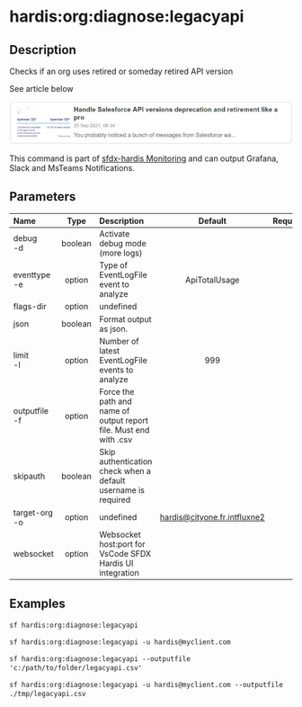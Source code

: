 <!-- This file has been generated with command 'sf hardis:doc:plugin:generate'. Please do not update it manually or it may be overwritten -->
# hardis:org:diagnose:legacyapi

## Description

Checks if an org uses retired or someday retired API version


See article below

[![Handle Salesforce API versions Deprecation like a pro](https://github.com/hardisgroupcom/sfdx-hardis/raw/main/docs/assets/images/article-deprecated-api.jpg)](https://nicolas.vuillamy.fr/handle-salesforce-api-versions-deprecation-like-a-pro-335065f52238)

This command is part of [sfdx-hardis Monitoring](https://sfdx-hardis.cloudity.com/salesforce-monitoring-deprecated-api-calls/) and can output Grafana, Slack and MsTeams Notifications.


## Parameters

| Name              |  Type   | Description                                                       |           Default            | Required | Options |
|:------------------|:-------:|:------------------------------------------------------------------|:----------------------------:|:--------:|:-------:|
| debug<br/>-d      | boolean | Activate debug mode (more logs)                                   |                              |          |         |
| eventtype<br/>-e  | option  | Type of EventLogFile event to analyze                             |        ApiTotalUsage         |          |         |
| flags-dir         | option  | undefined                                                         |                              |          |         |
| json              | boolean | Format output as json.                                            |                              |          |         |
| limit<br/>-l      | option  | Number of latest EventLogFile events to analyze                   |             999              |          |         |
| outputfile<br/>-f | option  | Force the path and name of output report file. Must end with .csv |                              |          |         |
| skipauth          | boolean | Skip authentication check when a default username is required     |                              |          |         |
| target-org<br/>-o | option  | undefined                                                         | hardis@cityone.fr.intfluxne2 |          |         |
| websocket         | option  | Websocket host:port for VsCode SFDX Hardis UI integration         |                              |          |         |

## Examples

```shell
sf hardis:org:diagnose:legacyapi
```

```shell
sf hardis:org:diagnose:legacyapi -u hardis@myclient.com
```

```shell
sf hardis:org:diagnose:legacyapi --outputfile 'c:/path/to/folder/legacyapi.csv'
```

```shell
sf hardis:org:diagnose:legacyapi -u hardis@myclient.com --outputfile ./tmp/legacyapi.csv
```


